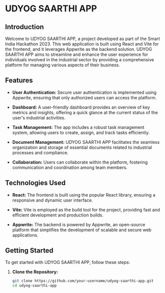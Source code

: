 # UDYOG SAARTHI APP

## Introduction

Welcome to UDYOG SAARTHI APP, a project developed as part of the Smart India Hackathon 2023. This web application is built using React and Vite for the frontend, and it leverages Appwrite as the backend solution. UDYOG SAARTHI APP aims to streamline and enhance the user experience for individuals involved in the industrial sector by providing a comprehensive platform for managing various aspects of their business.

## Features

- **User Authentication:** Secure user authentication is implemented using Appwrite, ensuring that only authorized users can access the platform.

- **Dashboard:** A user-friendly dashboard provides an overview of key metrics and insights, offering a quick glance at the current status of the user's industrial activities.

- **Task Management:** The app includes a robust task management system, allowing users to create, assign, and track tasks efficiently.

- **Document Management:** UDYOG SAARTHI APP facilitates the seamless organization and storage of essential documents related to industrial processes and compliance.

- **Collaboration:** Users can collaborate within the platform, fostering communication and coordination among team members.

## Technologies Used

- **React:** The frontend is built using the popular React library, ensuring a responsive and dynamic user interface.

- **Vite:** Vite is employed as the build tool for the project, providing fast and efficient development and production builds.

- **Appwrite:** The backend is powered by Appwrite, an open-source platform that simplifies the development of scalable and secure web applications.

## Getting Started

To get started with UDYOG SAARTHI APP, follow these steps:

1. **Clone the Repository:**
   ```bash
   git clone https://github.com/your-username/udyog-saarthi-app.git
   cd udyog-saarthi-app
